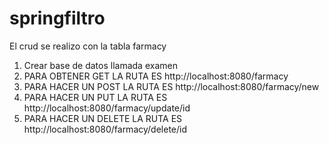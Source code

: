 # springfiltro

El crud se realizo con la tabla farmacy

1. Crear base de datos llamada examen
2. PARA OBTENER GET LA RUTA ES http://localhost:8080/farmacy
3. PARA HACER UN POST LA RUTA ES http://localhost:8080/farmacy/new
4. PARA HACER UN PUT LA RUTA ES http://localhost:8080/farmacy/update/id
5. PARA HACER UN DELETE LA RUTA ES http://localhost:8080/farmacy/delete/id
